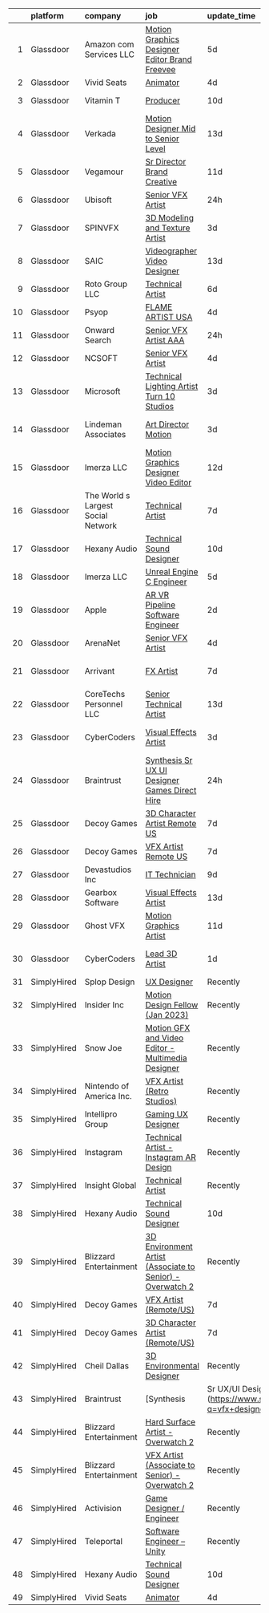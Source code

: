 

|    | platform    | company                            | job                                                                                                                                                                                                                                                                                                                                                                                                                                                                                                                                                                                                                                                                                                                                                                                                                                                                                                                                                                                                                                                                                                                                                                                                                                                                                                                                                                                                       | update_time   | location          |
|---:|:------------|:-----------------------------------|:----------------------------------------------------------------------------------------------------------------------------------------------------------------------------------------------------------------------------------------------------------------------------------------------------------------------------------------------------------------------------------------------------------------------------------------------------------------------------------------------------------------------------------------------------------------------------------------------------------------------------------------------------------------------------------------------------------------------------------------------------------------------------------------------------------------------------------------------------------------------------------------------------------------------------------------------------------------------------------------------------------------------------------------------------------------------------------------------------------------------------------------------------------------------------------------------------------------------------------------------------------------------------------------------------------------------------------------------------------------------------------------------------------|:--------------|:------------------|
|  1 | Glassdoor   | Amazon com Services LLC            | [Motion Graphics Designer   Editor  Brand  Freevee](https://www.glassdoor.com/partner/jobListing.htm?pos=115&ao=1136043&s=58&guid=0000018335bdceffbecf29481442a8f4&src=GD_JOB_AD&t=SR&vt=w&cs=1_40e133d8&cb=1663053975619&jobListingId=1008123980156&jrtk=3-0-1gcqrrjp5i39e801-1gcqrrjpighpa800-4b03b318c5df0565-)                                                                                                                                                                                                                                                                                                                                                                                                                                                                                                                                                                                                                                                                                                                                                                                                                                                                                                                                                                                                                                                                                        | 5d            | Culver City, CA   |
|  2 | Glassdoor   | Vivid Seats                        | [Animator](https://www.glassdoor.com/partner/jobListing.htm?pos=117&ao=1136043&s=58&guid=0000018335bdceffbecf29481442a8f4&src=GD_JOB_AD&t=SR&vt=w&cs=1_abe2809c&cb=1663053975619&jobListingId=1008126512823&jrtk=3-0-1gcqrrjp5i39e801-1gcqrrjpighpa800-8e9d053226ae77e5-)                                                                                                                                                                                                                                                                                                                                                                                                                                                                                                                                                                                                                                                                                                                                                                                                                                                                                                                                                                                                                                                                                                                                 | 4d            | Remote            |
|  3 | Glassdoor   | Vitamin T                          | [Producer](https://www.glassdoor.com/partner/jobListing.htm?pos=108&ao=1110586&s=58&guid=0000018335bdceffbecf29481442a8f4&src=GD_JOB_AD&t=SR&vt=w&cs=1_def421cd&cb=1663053975618&jobListingId=1008114178951&cpc=B076152010A3B66C&jrtk=3-0-1gcqrrjp5i39e801-1gcqrrjpighpa800-e46064662fafb748--6NYlbfkN0DMrcEu7yrtATojKJA7cEzGQ3FdRGWLh0CZQInL4ECGI6k5tN82kdM0cJmh4vC7Gghphupef1cN6IlOTgMGADI-i2kb12ymzESQsmVIKdeBMrHVj1mVfahr3EwUgAel5KCeqATofhJbwCjg4rEUoGHyyaaRdvh7cQh_M0ZJBEp8KYp2rfdqgHR3KubjbEtAnwOdE_rW8KzjmSw3CN4OBQXTN6EbsiqR4FCcC_R6FOHTEauGVGK4KhDAqM2Nk31ZhkmK11os4X90smY-ysEnAEcYC494wvY9FkZMfLGRnvBmIwVP4y3JmcjtahNemBEGQJAjvrfzjTIVUje19qh1J0RD9dxKDNLRhewJC4XmNi0ayHuA5s7UquzEBl6vV0ZkRg92xFYob8XauthjkFFdJOtXS9_0MUlhiLCEZivcES4lEZ3-KCnvy74aqeWO3ghhHC-POcfzECn6Qu0oqfVSmrRhN2dnHS3_bOanoNldUijlqw%3D%3D)                                                                                                                                                                                                                                                                                                                                                                                                                                                                                                                                                                                | 10d           | Vancouver, WA     |
|  4 | Glassdoor   | Verkada                            | [Motion Designer  Mid to Senior Level ](https://www.glassdoor.com/partner/jobListing.htm?pos=113&ao=1136043&s=58&guid=0000018335bdceffbecf29481442a8f4&src=GD_JOB_AD&t=SR&vt=w&cs=1_f87ee806&cb=1663053975619&jobListingId=1008104746433&jrtk=3-0-1gcqrrjp5i39e801-1gcqrrjpighpa800-397ae4dbae933a64-)                                                                                                                                                                                                                                                                                                                                                                                                                                                                                                                                                                                                                                                                                                                                                                                                                                                                                                                                                                                                                                                                                                    | 13d           | San Mateo, CA     |
|  5 | Glassdoor   | Vegamour                           | [Sr  Director  Brand Creative](https://www.glassdoor.com/partner/jobListing.htm?pos=130&ao=1136043&s=58&guid=0000018335bdceffbecf29481442a8f4&src=GD_JOB_AD&t=SR&vt=w&ea=1&cs=1_8b2dbc97&cb=1663053975620&jobListingId=1008112158548&jrtk=3-0-1gcqrrjp5i39e801-1gcqrrjpighpa800-6bc459a77073c3d1-)                                                                                                                                                                                                                                                                                                                                                                                                                                                                                                                                                                                                                                                                                                                                                                                                                                                                                                                                                                                                                                                                                                        | 11d           | Los Angeles, CA   |
|  6 | Glassdoor   | Ubisoft                            | [Senior VFX Artist](https://www.glassdoor.com/partner/jobListing.htm?pos=114&ao=1136043&s=58&guid=0000018335bdceffbecf29481442a8f4&src=GD_JOB_AD&t=SR&vt=w&cs=1_b29237b6&cb=1663053975619&jobListingId=1008135525940&jrtk=3-0-1gcqrrjp5i39e801-1gcqrrjpighpa800-ec4295f5cc4e276e-)                                                                                                                                                                                                                                                                                                                                                                                                                                                                                                                                                                                                                                                                                                                                                                                                                                                                                                                                                                                                                                                                                                                        | 24h           | Cary, NC          |
|  7 | Glassdoor   | SPINVFX                            | [3D Modeling and Texture Artist](https://www.glassdoor.com/partner/jobListing.htm?pos=116&ao=1136043&s=58&guid=0000018335bdceffbecf29481442a8f4&src=GD_JOB_AD&t=SR&vt=w&ea=1&cs=1_b1d8abf2&cb=1663053975619&jobListingId=1008129805093&jrtk=3-0-1gcqrrjp5i39e801-1gcqrrjpighpa800-0013809610223a72-)                                                                                                                                                                                                                                                                                                                                                                                                                                                                                                                                                                                                                                                                                                                                                                                                                                                                                                                                                                                                                                                                                                      | 3d            | Atlanta, GA       |
|  8 | Glassdoor   | SAIC                               | [Videographer   Video Designer](https://www.glassdoor.com/partner/jobListing.htm?pos=124&ao=1136043&s=58&guid=0000018335bdceffbecf29481442a8f4&src=GD_JOB_AD&t=SR&vt=w&cs=1_64bbf5ab&cb=1663053975620&jobListingId=1008104918480&jrtk=3-0-1gcqrrjp5i39e801-1gcqrrjpighpa800-78c0b191d2f5fbdc-)                                                                                                                                                                                                                                                                                                                                                                                                                                                                                                                                                                                                                                                                                                                                                                                                                                                                                                                                                                                                                                                                                                            | 13d           | McLean, VA        |
|  9 | Glassdoor   | Roto Group LLC                     | [Technical Artist](https://www.glassdoor.com/partner/jobListing.htm?pos=127&ao=1136043&s=58&guid=0000018335bdceffbecf29481442a8f4&src=GD_JOB_AD&t=SR&vt=w&ea=1&cs=1_8d902ab4&cb=1663053975620&jobListingId=1008121075712&jrtk=3-0-1gcqrrjp5i39e801-1gcqrrjpighpa800-8b53707eb6b54dd1-)                                                                                                                                                                                                                                                                                                                                                                                                                                                                                                                                                                                                                                                                                                                                                                                                                                                                                                                                                                                                                                                                                                                    | 6d            | Columbus, OH      |
| 10 | Glassdoor   | Psyop                              | [FLAME ARTIST  USA ](https://www.glassdoor.com/partner/jobListing.htm?pos=120&ao=1136043&s=58&guid=0000018335bdceffbecf29481442a8f4&src=GD_JOB_AD&t=SR&vt=w&cs=1_b2babc70&cb=1663053975622&jobListingId=1008127903946&jrtk=3-0-1gcqrrjp5i39e801-1gcqrrjpighpa800-a132f7ac49e6d83b-)                                                                                                                                                                                                                                                                                                                                                                                                                                                                                                                                                                                                                                                                                                                                                                                                                                                                                                                                                                                                                                                                                                                       | 4d            | New York, NY      |
| 11 | Glassdoor   | Onward Search                      | [Senior VFX Artist  AAA ](https://www.glassdoor.com/partner/jobListing.htm?pos=104&ao=1110586&s=58&guid=0000018335bdceffbecf29481442a8f4&src=GD_JOB_AD&t=SR&vt=w&cs=1_ecb1944d&cb=1663053975618&jobListingId=1008134170170&cpc=E773D000C9BC26FA&jrtk=3-0-1gcqrrjp5i39e801-1gcqrrjpighpa800-bee3b7035a73f4ec--6NYlbfkN0B7YoEZZ2QAGDyEGGmBPAUWSHc1Mt3sMCn9FehKcWA3w0R0aH9tn_iPRcrT6N-MqNRUGnr6rPY5hy8dWloUHf4xd9nARfbsomPcyzXgIkcvcFK1A7x90l3DqVy-tbMVIxTcRWCmOsFsikePSq09Zln8l9X-T3jGNnd5bMqlNOsh0IAx4VGDPzU1ZX587vT9-cUKLduzO9IeDwVgDPHVysSDD4VwmSfqn0vOPC73vswo8f5mBfiVzkK0X_eUvr_5U8InLGPLn1MVkjPUjylnnwDBDvoHHS3W1VrczFsFPIJAktiIwKcf7dIcIo9NlYSXq05l7or_VvUERThlxNbQe0GEDoeRLrXiojhz3W5-SmhYlGUhmTCFxvjq7k6JYtq_UIq-CMIK_tTgMx7J_w8gVrVWPNpzyqs1zgvm3_E91JbFLL7gDKk_3GhJ5XAHcGLMvYriyUnFaQvdOQxCKqUbPEA2QnQ_L8ztPvhcU3ycBi5m9EuoNM0rFk0PPDXUvBLlYr3GCEC3cT5Vxsv1jK9XaOUoOeIKJQaWY-etSGQodHY6Gecz5DWlfjyU97lHhoizm_fod3QsWj9EsKlA_HHEBCFP4of8ilV9ZbKkfCeekYF-s_i626sQjeBvw0YMBbMFXf2nOnLdh-XXQL2x4gmSWRd33a_RFDPutilxJKb5PKAr_Y4nB6wmt8k9thlSAozfwWSL6C9X_e1hsQT4awcrAiXFw6TIHULQrgFOxZua1VwFRkOYQ58KeG2UYutiXwe3DwtLykICOTRXl5vw58oHEgTcMtAS8sfRHv0vfe9sl5mIWIGFE3aj_HJGSdwVIR8wu4mvJOHdDJhxnRzKzgP3SmzKjcrnMnANm5efT9aKp8OWaYhOGGS1rlF3vNS0T6c2bZ2ChlsRO9xen-W-yQNTMhfe1uMmKAiJbg2BIBZ7u2c9O4v29q-3QJeti5t4DAFp1X6xgPc8Kr-gY5hoXVT0O8Ik6xWjbz9aNc5p-vgUbH4tY7YsTyAqZM1gb0i6N70G_O9PqRVHeCZCDQ%3D%3D) | 24h           | San Ramon, CA     |
| 12 | Glassdoor   | NCSOFT                             | [Senior VFX Artist](https://www.glassdoor.com/partner/jobListing.htm?pos=123&ao=1136043&s=58&guid=0000018335bdceffbecf29481442a8f4&src=GD_JOB_AD&t=SR&vt=w&ea=1&cs=1_b5539826&cb=1663053975620&jobListingId=1008127732861&jrtk=3-0-1gcqrrjp5i39e801-1gcqrrjpighpa800-d473e9d297ca0c28-)                                                                                                                                                                                                                                                                                                                                                                                                                                                                                                                                                                                                                                                                                                                                                                                                                                                                                                                                                                                                                                                                                                                   | 4d            | Bellevue, WA      |
| 13 | Glassdoor   | Microsoft                          | [Technical Lighting Artist   Turn 10 Studios](https://www.glassdoor.com/partner/jobListing.htm?pos=111&ao=1136043&s=58&guid=0000018335bdceffbecf29481442a8f4&src=GD_JOB_AD&t=SR&vt=w&cs=1_4dd90e9e&cb=1663053975619&jobListingId=1008129981036&jrtk=3-0-1gcqrrjp5i39e801-1gcqrrjpighpa800-4918a6e6feee778c-)                                                                                                                                                                                                                                                                                                                                                                                                                                                                                                                                                                                                                                                                                                                                                                                                                                                                                                                                                                                                                                                                                              | 3d            | Redmond, WA       |
| 14 | Glassdoor   | Lindeman   Associates              | [Art Director  Motion ](https://www.glassdoor.com/partner/jobListing.htm?pos=128&ao=1136043&s=58&guid=0000018335bdceffbecf29481442a8f4&src=GD_JOB_AD&t=SR&vt=w&ea=1&cs=1_c2899897&cb=1663053975620&jobListingId=1008130392588&jrtk=3-0-1gcqrrjp5i39e801-1gcqrrjpighpa800-b199df38255110a9-)                                                                                                                                                                                                                                                                                                                                                                                                                                                                                                                                                                                                                                                                                                                                                                                                                                                                                                                                                                                                                                                                                                               | 3d            | Los Angeles, CA   |
| 15 | Glassdoor   | Imerza  LLC                        | [Motion Graphics Designer Video Editor](https://www.glassdoor.com/partner/jobListing.htm?pos=121&ao=1136043&s=58&guid=0000018335bdceffbecf29481442a8f4&src=GD_JOB_AD&t=SR&vt=w&ea=1&cs=1_6031eca1&cb=1663053975620&jobListingId=1008105690658&jrtk=3-0-1gcqrrjp5i39e801-1gcqrrjpighpa800-b36b153b278ae673-)                                                                                                                                                                                                                                                                                                                                                                                                                                                                                                                                                                                                                                                                                                                                                                                                                                                                                                                                                                                                                                                                                               | 12d           | Sarasota, FL      |
| 16 | Glassdoor   | The World s Largest Social Network | [Technical Artist](https://www.glassdoor.com/partner/jobListing.htm?pos=103&ao=1110586&s=58&guid=0000018335bdceffbecf29481442a8f4&src=GD_JOB_AD&t=SR&vt=w&ea=1&cs=1_95288f10&cb=1663053975618&jobListingId=1008119621902&cpc=7AD1D84939BBEEF3&jrtk=3-0-1gcqrrjp5i39e801-1gcqrrjpighpa800-304e1dca1efc642f--6NYlbfkN0DSgjPPcnEdvoK3uuxfISLALE6pB1FR7YSHOr_tSg5_QGIhoz_2VqUepdcKLBLI_zSAkyoPLr8SW6NUVWAmXxUNfILld9JNgT4jvxPWqSYKXcYlJ4f7vBYPy2aMcuEPmCHmnVDpcsjC3m8nBM48CgzHNSIHufzffTzfkCKwHQ18ArdgeaBomfmfURHNkp5Zm_i3f4sa1QXNUvdq3Jf-s6wFcpzt90bIl4TLvLtGwUFCWkdee3qp2f-Vl4jRVsxlbMxPKNV_NnHGCY-NQjvsssxxIa88Zp7ozZMmwtre0kVhhvCLWqX7sN4KmIQRektHlK5U_lxzBRD1qIXjGVw2l9HVZxiP9LoqRdXxPLhry6BaLsvmrkzMjefmaF1G-2akhpiQFr-7lgOtloBgp6NwcSxO-Zez0R6aHdcaM3DmeFIhtNnaYR_YEVpOSW5Hs8OHIXSEwgordCJelnORqX1Ji5RZ2kcER5KZhjjsjnm16l5gST2j0IVZe7-5To_-ZAMoNOtFMCy1AvovYfhbptD5ncE9UchtK8_pQ5eecHrj8XQIggaO0nG_fg77ZZoYxv6ig97Jufx27wxz7GBgdLFk_8_W)                                                                                                                                                                                                                                                                                                                                                                                                                                                               | 7d            | Burlingame, CA    |
| 17 | Glassdoor   | Hexany Audio                       | [Technical Sound Designer](https://www.glassdoor.com/partner/jobListing.htm?pos=101&ao=1110586&s=58&guid=0000018335bdceffbecf29481442a8f4&src=GD_JOB_AD&t=SR&vt=w&ea=1&cs=1_6284d765&cb=1663053975618&jobListingId=1008114321181&cpc=A0032DE20586B9BD&jrtk=3-0-1gcqrrjp5i39e801-1gcqrrjpighpa800-0ac8534fda25569b--6NYlbfkN0CFC62QAxPlQDUanI3CInFwDfLuR7bBing2k-9qaB2Sgc7mfRdyTz-EnIjEcjqKoAh4_ZZLLwyGjkgqwi6svkxAivLIJAIQwILeIjbqoOs_xRSKFIya7sfTf_opYwReedpv9fbyaMfagL_ldIDi899DzamSPVTzKUQ6FBR6yrjTDkrfgnIyK-QPzgec6zIyhBeMfHV3Cj9DBbSuBxwd_E7kW6iIvJ5zntBaJbi_loC57o2JcYrrGt1tAKj0Rh8hBrM3MXT4J_QdrCm39nLi6jhUg3HYkkWcoMpPI5zfqlu6oGlIBxzIdB7T2SkX4-vEvT5M_MJjJ_5XtCbBMe69wgDE8abmIVr3faokU5A0XXx-366AnQ7sZDLSkSQQA297f061JccXDMV2Sutme-lg2-sWHGPZ0PptyaAosmvqG3IYCuzJI1S4gJCt-h0yJUbBtv1p_jX0SlOefXcAKBCfp5wDKboK-Hg0Q-LznMYB-I3GNKYXhTB6nYM9g3OTllUNarw%3D)                                                                                                                                                                                                                                                                                                                                                                                                                                                                                                                                         | 10d           | Bell Gardens, CA  |
| 18 | Glassdoor   | Imerza  LLC                        | [Unreal Engine   C   Engineer](https://www.glassdoor.com/partner/jobListing.htm?pos=129&ao=1136043&s=58&guid=0000018335bdceffbecf29481442a8f4&src=GD_JOB_AD&t=SR&vt=w&ea=1&cs=1_657ae32f&cb=1663053975620&jobListingId=1008122462070&jrtk=3-0-1gcqrrjp5i39e801-1gcqrrjpighpa800-e87ac44f608c4a3b-)                                                                                                                                                                                                                                                                                                                                                                                                                                                                                                                                                                                                                                                                                                                                                                                                                                                                                                                                                                                                                                                                                                        | 5d            | Remote            |
| 19 | Glassdoor   | Apple                              | [AR VR Pipeline Software Engineer](https://www.glassdoor.com/partner/jobListing.htm?pos=105&ao=1110586&s=58&guid=0000018335bdceffbecf29481442a8f4&src=GD_JOB_AD&t=SR&vt=w&cs=1_abe44e68&cb=1663053975618&jobListingId=1008130706256&cpc=8795CF9063CD573D&jrtk=3-0-1gcqrrjp5i39e801-1gcqrrjpighpa800-3c2687cb62cfff5b--6NYlbfkN0BvKrLyj5gPmtZO9T8euul8TCxuuKNOtzRJOomxnwSEodTz2Bc-sPZlbtkML8D-m4r1Ix6DLeqtxjfX4-JIFJykUf3OsFLzvWSnNi5LIr2jH63QAIANOKxdugxHg8E7648CTg_V9nlqOFbsipJwHInaGNidKrJ6S-ZtWBl7u1xFJWAPqvnrJu2-buLacKruVQL-V2-jN2O_BHmtokGoxr540DjyTZHk1XQ5XAnPQ9-U197HoZchwooJAD1PmfCQXx5Z7YoYE9W7FceQa4k9FZRDRTs9SfvjAIv32hboAw9bYJdbgB9EATI5OmgIlm-y-UYxn0dTxajS-Y2tZ1OnfJaHN7daXwWNAPCtIVKOqH77Pnk3GNPabV9qrPqqcvtKUOBFzOctVtjwak0XVJGW9dIfZiPzCHgPN6lYFS8aioddLpNjkNlRtygWH-ziRUshpoVxQUdNrWfH5Q-Yp2KGIgtVAbW1N5Ay9p_TBoMBFlK_EaCuGgSjvJzdLg6ufc5NDKzsZGrMo8yY1t-7UwMGUsb6f2TrSQ5OTLd84YVfYW7kKcdYN2ajRYLM4ODUh_MHvdhjmdKXwwRvARK1u2jYKNKJRQ0PZ4r5ucMBFC8NW4puU3SDxzXmMklfkjzRkFoV0bMkNEwxR8OByiOvF-cgT48B3kJ1VLLDHdoqrIWWlzCO4VYGRUQ9OfF6qSCMBwEP3Sd_qdBXSTlIY5KBhpf9CvQLzGXPbHVowV3FENoDa8kJjh25VdiHpyzDWHUuiGn1MUAbp74DOQMtK2z0r0NFNKFk6_urxRuywWGYPSsZJDWQV5IeVWXQDhgK8Msl_uqFRLr5hQif7Rz8TQHBkBRJiqsQsOgH5hF6JOIKsylCV0NgsbnrDjWvKMFW6Af7m0xP2cK1Mn2wamznJSNSwwM3yEcdqdJqKUldHHAJvIdaZ6xKOmHpHv_7YHvo-0VJHjY-b0Sqhip5-CnoFZ-tGOCPdsli)                                                    | 2d            | Boulder, CO       |
| 20 | Glassdoor   | ArenaNet                           | [Senior VFX Artist](https://www.glassdoor.com/partner/jobListing.htm?pos=119&ao=1136043&s=58&guid=0000018335bdceffbecf29481442a8f4&src=GD_JOB_AD&t=SR&vt=w&cs=1_8a58fa83&cb=1663053975620&jobListingId=1008127732862&jrtk=3-0-1gcqrrjp5i39e801-1gcqrrjpighpa800-e30a801131ccff1a-)                                                                                                                                                                                                                                                                                                                                                                                                                                                                                                                                                                                                                                                                                                                                                                                                                                                                                                                                                                                                                                                                                                                        | 4d            | Bellevue, WA      |
| 21 | Glassdoor   | Arrivant                           | [FX Artist](https://www.glassdoor.com/partner/jobListing.htm?pos=106&ao=1110586&s=58&guid=0000018335bdceffbecf29481442a8f4&src=GD_JOB_AD&t=SR&vt=w&ea=1&cs=1_a1bea686&cb=1663053975618&jobListingId=1008119621946&cpc=FD1C1DA32C38CFA7&jrtk=3-0-1gcqrrjp5i39e801-1gcqrrjpighpa800-ac82a088f2bbb71d--6NYlbfkN0DSgjPPcnEdvoK3uuxfISLALE6pB1FR7YSHOr_tSg5_QGIhoz_2VqUepdcKLBLI_zSAkyoPLr8SW9iKfB6CY2csLDQCI-CTxuWCHasd1YCjiugAsqX-pO9f2Hd2ZSEJof0DqIzW84g9N4rygPxViI8f8nJTTJpsAlbcVAyxPw9juKLZkSpPJ6bLJKot6iOIPbfYRPCud2s3A9Ju-Iy61rf9bpOlDeThBLBRVge_f2cutScqx_HXCtgtsYru54dpDh9AZK3py30J3NI207GYMzI8Mcz1HA604PZJYBoSkRd0-3hzOoS8MwWE_qj8ZFWXBdHN8-3x6JAUEwD6DJfA4wYjwOk1-gKnNHp0rizrnP5Fm6vu9e7F_xwL0HQhiHldQZQZ9VtISlZ02HcrX-pYBw2fJkwDNZAd1LiJy1Q4czLCqQACl7yC789c8VaZX6lwM4z0z9sv7tEjgj8boSMKtNlNQaafNzxHjA9hW8x18RKnWqQYvxRFI_pJ4KTkVfw1oG4lWcx2idW0zLo5KuMQLW2ZioTukjDuV7gHpZFVG5YRRBp-54C95VaQTkaLkk-SJZOsZ53peO2vjQ%3D%3D)                                                                                                                                                                                                                                                                                                                                                                                                                                                                          | 7d            | Los Angeles, CA   |
| 22 | Glassdoor   | CoreTechs Personnel LLC            | [Senior Technical Artist](https://www.glassdoor.com/partner/jobListing.htm?pos=110&ao=1110586&s=58&guid=0000018335bdceffbecf29481442a8f4&src=GD_JOB_AD&t=SR&vt=w&ea=1&cs=1_e0cf431b&cb=1663053975619&jobListingId=1008104410229&cpc=3BA4CE39D5B5DEF5&jrtk=3-0-1gcqrrjp5i39e801-1gcqrrjpighpa800-9a1a09ce397e4f7c--6NYlbfkN0DS-qNFXfGJbucVNqZuJyBAHUgn-Jk7BOIC44-eEj99OJbaIw5DPx7zYc0LJqAtR8MT3U-ZkZo0stYIRl40VjZHXuRKcFCORMuvW3oNvSMhkwMyDs0UmZZCmgbiJ2hsrSO2GhYNUyJHdQ85NaJ6xsZzAcy1QcTJXjpfNNq8JE7qRAquxOd-r1zvNQ4WjTPlocIpsF_WVrsaEqizaUuHsE4CcBz03TLgl4uIENwFck0gs5Y5WnIu2T2XgHG0-pirPJo5i7t1vA20nyMpeCygt8IxjfwoUEM1SshaY3YGTg_PN9VOB69SeDygD_5GFgKeFa6vh__1dVZEA2mExTdBZlIcc1keB7E0eixcYoXggtIpgcLJtoN51rWlnovnbR-9kfOGEXSzk_UKC0trD_QM2eO40xobJvvQqaKU897bFaVe8gibxugd3euZW4GD5HVMgqwBMlZjo2umccc8H0jkTV0NKOcxVHU13IT9KJ2CVzC873BcJMixmAyABurD2azm_No%3D)                                                                                                                                                                                                                                                                                                                                                                                                                                                                                                                                          | 13d           | Redwood City, CA  |
| 23 | Glassdoor   | CyberCoders                        | [Visual Effects Artist](https://www.glassdoor.com/partner/jobListing.htm?pos=107&ao=1110586&s=58&guid=0000018335bdceffbecf29481442a8f4&src=GD_JOB_AD&t=SR&vt=w&ea=1&cs=1_5f0ea0be&cb=1663053975619&jobListingId=1008130292891&cpc=47CFDC01B3F81FAC&jrtk=3-0-1gcqrrjp5i39e801-1gcqrrjpighpa800-d62ada0934a60f15--6NYlbfkN0CpFJQzrgRR8WqXWK1qKKEqALWJw739KlKqr2H-MSI4eoBlI4EFrmor2FYZMP3muM2IWa6aK1nUKldDDb-ud935TrBEnWlOUihfr8NTPPHFoOeAqhCVcYY9FDnmP9-hTMybqc3kvZ0pGhYPKzIlJcNqQPocWYM_40U-DM5o6ovOlRub2p5Ii6OCe5LpnCid5jWYLUhpkgqlLvgXcPMweJZb1Mu_1ugUZa-AfMIQu6FM27iZO9gHKT8alVxXUAG82-jbg9byJhbtp4DtrwyWxONYjf1zz4yCigROUaBaaBqnh8W8Nq6SvEKW7u7NVsJng15qk4dktLlzEHJbnNDzRWL2QkKOEQq_IrOLSJ_z6FrWSPS8EIB7dcSJvJs3d_ytv8t92ApYKOih06TUpMbbQlf7cVczaEkfPpYDkD6vl65LFqMIDF2_FRaeEBgAx2WDY_FySg5xPbVm_oNLzz1N7VKIxpKni5OE94NODmQRfVd-mYOG4obzHMaS-5VjHQ-IQ8gAK58KWqA7Bz120gdyjlC5KI67Lt_sSVmWZBVVVgaPdkHzHykBFB4afp2m-jtFOf4U7zFLSxgP6SBuZKP_dHLqYKzA7Fe7py7Q7t358DdzWDn-_-X_FGCWaquUTSXQpTQYk5G793MnLctOUu9lVikRPHkuQn9r-voNqm11uuS7p--CovzefXeLTSrT1OsscrXSFcAe2bFjpfPVIx7YBrkLQvQkMmqxXXDEFLh14M4hcK_F27LNJK8k8p_UqLcsFQM4f3NWFrrnAofphlt29AqeUV-HjY9pkRjRp8D8wMtm4M5xHsGSm2np8PLNPdxa9tSUwgvHho0CHRuwf8-L_hNbUVlr8qbi5EzovdmSTZZxe0kaMfIvQ068dEzBbWdXk2GHMmPB1hR8mEJh2cuIz4QWaFoTTWCEwMfZK6NsaUzMNRAxeCiGMN849O8Y1BNrJSOXwCGAZBdbpiyVh3phcN6A2U9aPwOrEco%3D)                                            | 3d            | Los Angeles, CA   |
| 24 | Glassdoor   | Braintrust                         | [Synthesis   Sr UX UI Designer   Games  Direct Hire ](https://www.glassdoor.com/partner/jobListing.htm?pos=112&ao=1136043&s=58&guid=0000018335bdceffbecf29481442a8f4&src=GD_JOB_AD&t=SR&vt=w&ea=1&cs=1_12a78421&cb=1663053975619&jobListingId=1008134675704&jrtk=3-0-1gcqrrjp5i39e801-1gcqrrjpighpa800-ee7c3806d69067ba-)                                                                                                                                                                                                                                                                                                                                                                                                                                                                                                                                                                                                                                                                                                                                                                                                                                                                                                                                                                                                                                                                                 | 24h           | San Francisco, CA |
| 25 | Glassdoor   | Decoy Games                        | [3D Character Artist  Remote US ](https://www.glassdoor.com/partner/jobListing.htm?pos=122&ao=1136043&s=58&guid=0000018335bdceffbecf29481442a8f4&src=GD_JOB_AD&t=SR&vt=w&ea=1&cs=1_0ee0062a&cb=1663053975620&jobListingId=1008119531457&jrtk=3-0-1gcqrrjp5i39e801-1gcqrrjpighpa800-05c7a5da54b0c7af-)                                                                                                                                                                                                                                                                                                                                                                                                                                                                                                                                                                                                                                                                                                                                                                                                                                                                                                                                                                                                                                                                                                     | 7d            | Boston, MA        |
| 26 | Glassdoor   | Decoy Games                        | [VFX Artist  Remote US ](https://www.glassdoor.com/partner/jobListing.htm?pos=118&ao=1136043&s=58&guid=0000018335bdceffbecf29481442a8f4&src=GD_JOB_AD&t=SR&vt=w&ea=1&cs=1_1344e0c7&cb=1663053975619&jobListingId=1008119531424&jrtk=3-0-1gcqrrjp5i39e801-1gcqrrjpighpa800-53023307d43a3103-)                                                                                                                                                                                                                                                                                                                                                                                                                                                                                                                                                                                                                                                                                                                                                                                                                                                                                                                                                                                                                                                                                                              | 7d            | Boston, MA        |
| 27 | Glassdoor   | Devastudios  Inc                   | [IT Technician](https://www.glassdoor.com/partner/jobListing.htm?pos=102&ao=1110586&s=58&guid=0000018335bdceffbecf29481442a8f4&src=GD_JOB_AD&t=SR&vt=w&ea=1&cs=1_4ff44b40&cb=1663053975618&jobListingId=1008115871255&cpc=8507CEB59E1C6AFB&jrtk=3-0-1gcqrrjp5i39e801-1gcqrrjpighpa800-b947cb33a3699aef--6NYlbfkN0BrAyOcda9cxaPfQioYQb5UdI4RVuZ6S7Mpu1vMSUf88cPowUfqWfnO8CrJyPpoH0WTTXwQYN6nD6z5yg6WX1A7vSN-BfWULAgCtVYJ2ZMlloo80d28LDed7hr_t0j8qPuvKHglyUqes2u1qwoBRg1eAO14R0XkUGKh46ikUH6jbHxlNFuJbq0MxjxOLEf6PLTfqBd30Cu68HMZiaf5RY_jATEncPn5bUTXXkMzQOY9-v2582t-UL4i8DHeJO6xQ2mJh7NQCuK-6oJ96uSwqdT5YH9XAlqnEi-TWDwWgFuNfthSwxJz-t4d5WqOeYz3Zs4f1R71dn2vF5qBWjBfusyEPIAfYXRjYrINk9Vz4ep_IPlHo_huyWtSBAY35acB_RtuXbVOxRV8AiD01DR0oyZS3JXntZxKkL8HoxkFub8CS3dzKZwE5h4Uy-fzrXcdozXB4_cqw2dpoYVaox2ebaOHvvqA3paIlhndXj_cVHG6EbpbD70Us2kF)                                                                                                                                                                                                                                                                                                                                                                                                                                                                                                                                                                  | 9d            | Santa Monica, CA  |
| 28 | Glassdoor   | Gearbox Software                   | [Visual Effects Artist](https://www.glassdoor.com/partner/jobListing.htm?pos=126&ao=1136043&s=58&guid=0000018335bdceffbecf29481442a8f4&src=GD_JOB_AD&t=SR&vt=w&ea=1&cs=1_ade09837&cb=1663053975620&jobListingId=1008103174210&jrtk=3-0-1gcqrrjp5i39e801-1gcqrrjpighpa800-ce04fd1151052e99-)                                                                                                                                                                                                                                                                                                                                                                                                                                                                                                                                                                                                                                                                                                                                                                                                                                                                                                                                                                                                                                                                                                               | 13d           | Frisco, TX        |
| 29 | Glassdoor   | Ghost VFX                          | [Motion Graphics Artist](https://www.glassdoor.com/partner/jobListing.htm?pos=125&ao=1136043&s=58&guid=0000018335bdceffbecf29481442a8f4&src=GD_JOB_AD&t=SR&vt=w&ea=1&cs=1_5ecc68c1&cb=1663053975620&jobListingId=1008112462757&jrtk=3-0-1gcqrrjp5i39e801-1gcqrrjpighpa800-59679510f7f6471d-)                                                                                                                                                                                                                                                                                                                                                                                                                                                                                                                                                                                                                                                                                                                                                                                                                                                                                                                                                                                                                                                                                                              | 11d           | Burbank, CA       |
| 30 | Glassdoor   | CyberCoders                        | [Lead 3D Artist](https://www.glassdoor.com/partner/jobListing.htm?pos=109&ao=1110586&s=58&guid=0000018335bdceffbecf29481442a8f4&src=GD_JOB_AD&t=SR&vt=w&ea=1&cs=1_b2c0f9ee&cb=1663053975619&jobListingId=1008132684637&cpc=AC285F3A3ECA6BB0&jrtk=3-0-1gcqrrjp5i39e801-1gcqrrjpighpa800-7830ea8c861ee736--6NYlbfkN0CpFJQzrgRR8WqXWK1qKKEqALWJw739KlKqr2H-MSI4eoBlI4EFrmor2FYZMP3muM36kCIlmvuvQYQci2qLpi_sXGJ2tC8eAxJFb95OTdl14KJcjx20PyshDwpFSe8c7Xv8aXdvMpjhpyCpsEGp9TTzdn9Hv1WFfUWYoBUkD1Lm0xCNsyE3gugsngIE-Pvs678lepDMokci95535b3ym_ZhAByeXLJgMRnZI7KKoix4i1TafDks8akIpOVG1_pbwwBF0cpxvzQ7BzLZk5vVb3_fmTQZodH-JJnchxiksC7LTmHlQtfEBjIxZhvW3XHcIOPZHpL8U9zlfMRCFURnrN3AFYqF7Olw4S6cGG2N_Ew0UUOqxTUySxAaAV6GaDujf1OIq3CO-jqkE0zGt_NPyN98ODaY0iGw2zuTxuDFIOMZjy1bBB8bpRBPVnFWMTIVZoR-BDBTcQl5J4M34obvSfT0bY1DADfu8koM1OYf57wMezD3sbgl7MN-kaocgtFKnVSt62eW1LIKGvT4jaakAdqHMN87sfLQaOXQbG_pWL0CwO-5H4xI97MqgTVkJ2YyyNBRxop0lxuxr4e_qMdRjjYmP5k-JlU_rwkvewtEISwxUGc7wr5VEYROsw-S978qf_Wc0lzwdWTy0-T-StEVV9_sBrOKoFXAV82BlQM77-ZtCFv1mIlVCyNq7sX2Q-gqYZQdSTb5TPJX8MRmTzUyJ9-azip6QlFrO62um1zbFmkHxvaUePQzNWrCaLobULXJE_E9267ECEP3gmUTNuzoVGng-xlB9ACJI0vDnyS-8j6DLh8qwviQLuzcNChTvGWOotWaQhXW1H6kpBBOEyRxj81_YTpczrKUhv9n8uQ6RkoVyEH0AFfiPvArcb6S1eOWCP-qoz0xqt31dFZwzd7bvZn22heU5NAVipt5QuVRWJnBQDPwSd33VDkUzYCpylZh2kpayDtRfPZiDGcz14RKYK-0fSeDcbWo0w8%3D)                                                   | 1d            | Los Angeles, CA   |
| 31 | SimplyHired | Splop Design                       | [UX Designer](https://www.simplyhired.com/job/1QHEzY9K1JXcQD1-GL3_WWJcrMmo04UHCFVW21Nf2GCPgE1NLGUROQ?q=vfx+designer)                                                                                                                                                                                                                                                                                                                                                                                                                                                                                                                                                                                                                                                                                                                                                                                                                                                                                                                                                                                                                                                                                                                                                                                                                                                                                      | Recently      | Remote            |
| 32 | SimplyHired | Insider Inc                        | [Motion Design Fellow (Jan 2023)](https://www.simplyhired.com/job/pmYeYtm8-jU5dXg2CxnkZdS5y4mzMQ99BQJbxZQfc1pYkdsoUFeyeA?q=vfx+designer)                                                                                                                                                                                                                                                                                                                                                                                                                                                                                                                                                                                                                                                                                                                                                                                                                                                                                                                                                                                                                                                                                                                                                                                                                                                                  | Recently      | New York, NY      |
| 33 | SimplyHired | Snow Joe                           | [Motion GFX and Video Editor - Multimedia Designer](https://www.simplyhired.com/job/HVMBdr8b-igGIhhIJ2JTxOIvspmn-MTBjFfJSBLKydVFxUwzfpgZ3Q?q=vfx+designer)                                                                                                                                                                                                                                                                                                                                                                                                                                                                                                                                                                                                                                                                                                                                                                                                                                                                                                                                                                                                                                                                                                                                                                                                                                                | Recently      | Hoboken, NJ       |
| 34 | SimplyHired | Nintendo of America Inc.           | [VFX Artist (Retro Studios)](https://www.simplyhired.com/job/68cBZ4AnaX3uJLP_81lfn13A6t8yKts3xr2qIByoC9NGhqKEGg7RRg?q=vfx+designer)                                                                                                                                                                                                                                                                                                                                                                                                                                                                                                                                                                                                                                                                                                                                                                                                                                                                                                                                                                                                                                                                                                                                                                                                                                                                       | Recently      | Austin, TX        |
| 35 | SimplyHired | Intellipro Group                   | [Gaming UX Designer](https://www.simplyhired.com/job/GCrsGjLD2pf_v4I-QEFJst6PyfrEzXiV4myx4i3f9_DhC97k7JSCDw?q=vfx+designer)                                                                                                                                                                                                                                                                                                                                                                                                                                                                                                                                                                                                                                                                                                                                                                                                                                                                                                                                                                                                                                                                                                                                                                                                                                                                               | Recently      | Remote            |
| 36 | SimplyHired | Instagram                          | [Technical Artist - Instagram AR Design](https://www.simplyhired.com/job/V0UXFRqTwFN00pRUtJ3BqSQzvNZ51g_YlMhEbz78TE-ZoSevIkkUxQ?q=vfx+designer)                                                                                                                                                                                                                                                                                                                                                                                                                                                                                                                                                                                                                                                                                                                                                                                                                                                                                                                                                                                                                                                                                                                                                                                                                                                           | Recently      | Remote            |
| 37 | SimplyHired | Insight Global                     | [Technical Artist](https://www.simplyhired.com/job/LFHhfevOvJX4PGu6dGhdfLYFnY-iMaxc9xSXp40Z_wgr-Foc3iAI1A?q=vfx+designer)                                                                                                                                                                                                                                                                                                                                                                                                                                                                                                                                                                                                                                                                                                                                                                                                                                                                                                                                                                                                                                                                                                                                                                                                                                                                                 | Recently      | Remote            |
| 38 | SimplyHired | Hexany Audio                       | [Technical Sound Designer](https://www.simplyhired.com/job/iD9HzTTZ2IYC2pBE2fqT2eCkfmWXGaM5qD7yfsUft_olx4lh9pYVaw?q=vfx+designer)                                                                                                                                                                                                                                                                                                                                                                                                                                                                                                                                                                                                                                                                                                                                                                                                                                                                                                                                                                                                                                                                                                                                                                                                                                                                         | 10d           | Bell Gardens, CA  |
| 39 | SimplyHired | Blizzard Entertainment             | [3D Environment Artist (Associate to Senior) - Overwatch 2](https://www.simplyhired.com/job/pw88DtF0EULjjFMy83MMr_Hg0HBZII6DCgYGL9C12joglMD-Z-Xwnw?q=vfx+designer)                                                                                                                                                                                                                                                                                                                                                                                                                                                                                                                                                                                                                                                                                                                                                                                                                                                                                                                                                                                                                                                                                                                                                                                                                                        | Recently      | Irvine, CA        |
| 40 | SimplyHired | Decoy Games                        | [VFX Artist (Remote/US)](https://www.simplyhired.com/job/kGkrVa-C2Z8K9hlx0YZs2hjWpsi7cNAy_jFr1Q4ojryNkJqV5TxFbg?q=vfx+designer)                                                                                                                                                                                                                                                                                                                                                                                                                                                                                                                                                                                                                                                                                                                                                                                                                                                                                                                                                                                                                                                                                                                                                                                                                                                                           | 7d            | Boston, MA        |
| 41 | SimplyHired | Decoy Games                        | [3D Character Artist (Remote/US)](https://www.simplyhired.com/job/2pdzH7NW4b6HupBXXwMD-TzjHUzZYN3gk_wk0itLAnARFJpOKKvVpA?q=vfx+designer)                                                                                                                                                                                                                                                                                                                                                                                                                                                                                                                                                                                                                                                                                                                                                                                                                                                                                                                                                                                                                                                                                                                                                                                                                                                                  | 7d            | Boston, MA        |
| 42 | SimplyHired | Cheil Dallas                       | [3D Environmental Designer](https://www.simplyhired.com/job/UgXeR3adZiTTr_tdyNFly-xo3HLtiFzMzkiKV7efUedEuzau_CU52w?q=vfx+designer)                                                                                                                                                                                                                                                                                                                                                                                                                                                                                                                                                                                                                                                                                                                                                                                                                                                                                                                                                                                                                                                                                                                                                                                                                                                                        | Recently      | Plano, TX         |
| 43 | SimplyHired | Braintrust                         | [Synthesis | Sr UX/UI Designer - Games (Direct Hire)](https://www.simplyhired.com/job/g2AWUqJbINc9ypl0lDKjQtYDF4caevSEj4rCnbyibvH9avw0AxT_YA?q=vfx+designer)                                                                                                                                                                                                                                                                                                                                                                                                                                                                                                                                                                                                                                                                                                                                                                                                                                                                                                                                                                                                                                                                                                                                                                                                                                              | Today         | San Francisco, CA |
| 44 | SimplyHired | Blizzard Entertainment             | [Hard Surface Artist - Overwatch 2](https://www.simplyhired.com/job/6UbuxcizWm0FGl0VWvCtYyHq-2-jjcWZ_YsxRvD4XaS9M8_zOx_FMA?q=vfx+designer)                                                                                                                                                                                                                                                                                                                                                                                                                                                                                                                                                                                                                                                                                                                                                                                                                                                                                                                                                                                                                                                                                                                                                                                                                                                                | Recently      | Irvine, CA        |
| 45 | SimplyHired | Blizzard Entertainment             | [VFX Artist (Associate to Senior) - Overwatch 2](https://www.simplyhired.com/job/2d70J5UkkZ2YmvlvJfcaEqf0vVFEZwLt57euRMmQlk3Afx_2Q_gYzw?q=vfx+designer)                                                                                                                                                                                                                                                                                                                                                                                                                                                                                                                                                                                                                                                                                                                                                                                                                                                                                                                                                                                                                                                                                                                                                                                                                                                   | Recently      | Irvine, CA        |
| 46 | SimplyHired | Activision                         | [Game Designer / Engineer](https://www.simplyhired.com/job/mvyJVImSNkRNGU7RQRq9NK4bP0WyGwVdbqKTESj9aJHphHk9dScNEg?q=vfx+designer)                                                                                                                                                                                                                                                                                                                                                                                                                                                                                                                                                                                                                                                                                                                                                                                                                                                                                                                                                                                                                                                                                                                                                                                                                                                                         | Recently      | Austin, TX        |
| 47 | SimplyHired | Teleportal                         | [Software Engineer – Unity](https://www.simplyhired.com/job/U01SrNCdaTYrZ4QRxBfL5yHDd4v1jD1-oTLFHKeuSIyfvwU1yzfxvQ?q=vfx+designer)                                                                                                                                                                                                                                                                                                                                                                                                                                                                                                                                                                                                                                                                                                                                                                                                                                                                                                                                                                                                                                                                                                                                                                                                                                                                        | Recently      | Culver City, CA   |
| 48 | SimplyHired | Hexany Audio                       | [Technical Sound Designer](https://www.simplyhired.com/job/iD9HzTTZ2IYC2pBE2fqT2eCkfmWXGaM5qD7yfsUft_olx4lh9pYVaw?q=vfx+designer)                                                                                                                                                                                                                                                                                                                                                                                                                                                                                                                                                                                                                                                                                                                                                                                                                                                                                                                                                                                                                                                                                                                                                                                                                                                                         | 10d           | Bell Gardens, CA  |
| 49 | SimplyHired | Vivid Seats                        | [Animator](https://www.simplyhired.com/job/9LdaA5JzRZXimXVw_jp0zXbrVVawjMcZP3GpCD7ZW8x2PAndkIKH1Q?q=vfx+designer)                                                                                                                                                                                                                                                                                                                                                                                                                                                                                                                                                                                                                                                                                                                                                                                                                                                                                                                                                                                                                                                                                                                                                                                                                                                                                         | 4d            | Remote            |